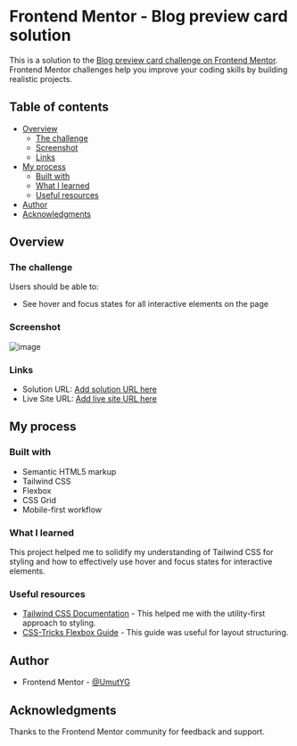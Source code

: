 # Frontend Mentor - Blog preview card solution

This is a solution to the [Blog preview card challenge on Frontend Mentor](https://www.frontendmentor.io/challenges/blog-preview-card-ckPaj01IcS). Frontend Mentor challenges help you improve your coding skills by building realistic projects.

## Table of contents

- [Overview](#overview)
  - [The challenge](#the-challenge)
  - [Screenshot](#screenshot)
  - [Links](#links)
- [My process](#my-process)
  - [Built with](#built-with)
  - [What I learned](#what-i-learned)
  - [Useful resources](#useful-resources)
- [Author](#author)
- [Acknowledgments](#acknowledgments)

## Overview

### The challenge

Users should be able to:

- See hover and focus states for all interactive elements on the page

### Screenshot

![image](https://github.com/user-attachments/assets/144833cf-0b91-4f5b-9e41-c63d9715c071)

### Links

- Solution URL: [Add solution URL here](https://your-solution-url.com)
- Live Site URL: [Add live site URL here](https://your-live-site-url.com)

## My process

### Built with

- Semantic HTML5 markup
- Tailwind CSS
- Flexbox
- CSS Grid
- Mobile-first workflow

### What I learned

This project helped me to solidify my understanding of Tailwind CSS for styling and how to effectively use hover and focus states for interactive elements.

### Useful resources

- [Tailwind CSS Documentation](https://tailwindcss.com/docs) - This helped me with the utility-first approach to styling.
- [CSS-Tricks Flexbox Guide](https://css-tricks.com/snippets/css/a-guide-to-flexbox/) - This guide was useful for layout structuring.

## Author

- Frontend Mentor - [@UmutYG](https://www.frontendmentor.io/profile/UmutYG)

## Acknowledgments

Thanks to the Frontend Mentor community for feedback and support.
